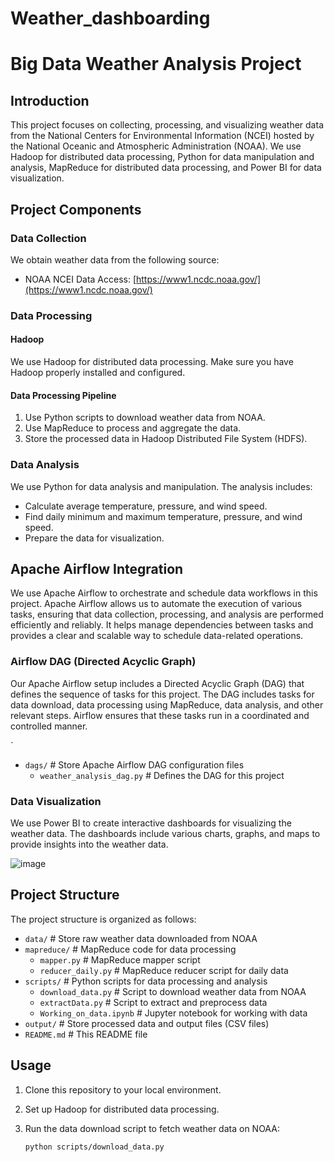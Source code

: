# Weather_dashboarding
# Big Data Weather Analysis Project

## Introduction

This project focuses on collecting, processing, and visualizing weather data from the National Centers for Environmental Information (NCEI) hosted by the National Oceanic and Atmospheric Administration (NOAA). We use Hadoop for distributed data processing, Python for data manipulation and analysis, MapReduce for distributed data processing, and Power BI for data visualization.

## Project Components

### Data Collection

We obtain weather data from the following source:
- NOAA NCEI Data Access: [https://www1.ncdc.noaa.gov/](https://www1.ncdc.noaa.gov/)

### Data Processing

#### Hadoop

We use Hadoop for distributed data processing. Make sure you have Hadoop properly installed and configured.

#### Data Processing Pipeline

1. Use Python scripts to download weather data from NOAA.
2. Use MapReduce to process and aggregate the data.
3. Store the processed data in Hadoop Distributed File System (HDFS).

### Data Analysis

We use Python for data analysis and manipulation. The analysis includes:

- Calculate average temperature, pressure, and wind speed.
- Find daily minimum and maximum temperature, pressure, and wind speed.
- Prepare the data for visualization.

## Apache Airflow Integration

We use Apache Airflow to orchestrate and schedule data workflows in this project. Apache Airflow allows us to automate the execution of various tasks, ensuring that data collection, processing, and analysis are performed efficiently and reliably. It helps manage dependencies between tasks and provides a clear and scalable way to schedule data-related operations.

### Airflow DAG (Directed Acyclic Graph)

Our Apache Airflow setup includes a Directed Acyclic Graph (DAG) that defines the sequence of tasks for this project. The DAG includes tasks for data download, data processing using MapReduce, data analysis, and other relevant steps. Airflow ensures that these tasks run in a coordinated and controlled manner.

`
- `dags/`                  # Store Apache Airflow DAG configuration files
  - `weather_analysis_dag.py`  # Defines the DAG for this project

### Data Visualization

We use Power BI to create interactive dashboards for visualizing the weather data. The dashboards include various charts, graphs, and maps to provide insights into the weather data.

![image](https://github.com/Frandiiile/Weather_dashboarding/assets/95171284/e322a63b-d663-42cd-b4c6-c6a60c52a667)


## Project Structure

The project structure is organized as follows:

- `data/`                   # Store raw weather data downloaded from NOAA
- `mapreduce/`              # MapReduce code for data processing
  - `mapper.py`             # MapReduce mapper script
  - `reducer_daily.py`      # MapReduce reducer script for daily data
- `scripts/`                # Python scripts for data processing and analysis
  - `download_data.py`      # Script to download weather data from NOAA
  - `extractData.py`        # Script to extract and preprocess data
  - `Working_on_data.ipynb` # Jupyter notebook for working with data
- `output/`                 # Store processed data and output files (CSV files)
- `README.md`               # This README file

## Usage

1. Clone this repository to your local environment.

2. Set up Hadoop for distributed data processing.

3. Run the data download script to fetch weather data on NOAA:

   ```shell
   python scripts/download_data.py
